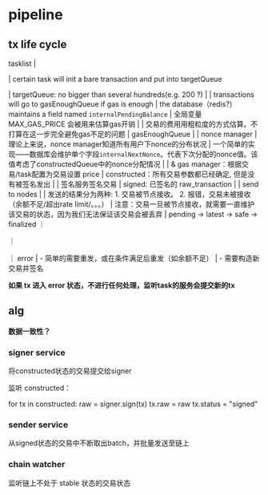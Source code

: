 # pipeline

## tx life cycle

tasklist
|

| certain task will init a bare transaction and put into targetQueue

|
targetQueue: no bigger than several hundreds(e.g. 200 ?)
|
| transactions will go to gasEnoughQueue if gas is enough
| the database（redis?） maintains a field named `internalPendingBalance`
| 全局变量 MAX_GAS_PRICE 会被用来估算gas开销
|
| 交易的费用用粗粒度的方式估算。不打算在这一步完全避免gas不足的问题
|
gasEnoughQueue
|
| nonce manager
| 理论上来说，nonce manager知道所有用户下nonce的分布状况
| 一个简单的实现——数据库会维护单个字段`internalNextNonce`。代表下次分配的nonce值。该值考虑了constructedQueue中的nonce分配情况
|
| & gas manager：根据交易/task配置为交易设置 price
|
constructed：所有交易参数都已经确定, 但是没有被签名发出
|
| 签名服务签名交易
|
signed: 已签名的 raw_transaction
|
| send to nodes
|
| 发送的结果分为两种: 1. 交易被节点接收。 2. 报错，交易未被接收（余额不足/超出rate limit/。。。）
| 注意：交易一旦被节点接收，就需要一直维护该交易的状态，因为我们无法保证该交易会被丢弃
|
pending -> latest -> safe -> finalized
｜

｜

｜
error
| - 简单的需要重发，或在条件满足后重发（如余额不足）
| - 需要构造新交易并签名

**如果 tx 进入 error 状态，不进行任何处理，监听task的服务会提交新的tx**

## alg

**数据一致性？**

### 

### signer service

将constructed状态的交易提交给signer

监听 constructed：

for tx in constructed:
    raw = signer.sign(tx)
    tx.raw = raw
    tx.status = "signed"

### sender service

从signed状态的交易中不断取出batch，并批量发送至链上

### chain watcher

监听链上不处于 stable 状态的交易状态
